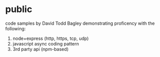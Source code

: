# public
code samples by David Todd Bagley demonstrating proficency with the following:
1. node+express (http, https, tcp, udp)
2. javascript async coding pattern
3. 3rd party api (npm-based)
